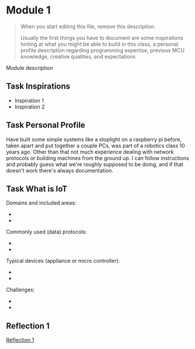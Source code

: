 # Module 1


> When you start editing this file, remove this description.
>
> Usually the first things you have to document are some inspirations hinting at what
> you might be able to build in this class, a personal profile description regarding
> programming expertise, previous MCU knowledge, creative qualities, and expectations

Module description

## Task Inspirations

- Inspiration 1
- Inspiration 2

## Task Personal Profile
Have built some simple systems like a stoplight on a raspberry pi before, taken apart and put together a couple PCs, was part of a robotics class 10 years ago. Other than that not much experience dealing with network protocols or building machines from the ground up. I can follow instructions and probably guess what we're roughly supposed to be doing, and if that doesn't work there's always documentation.
## Task What is IoT

Domains and included areas:

-
-


Commonly used (data) protocols:

-
-

Typical devices (appliance or micro controller):

-
-

Challenges:

-
-

## Reflection 1
[Reflection 1](Reflections/ref01.md)
